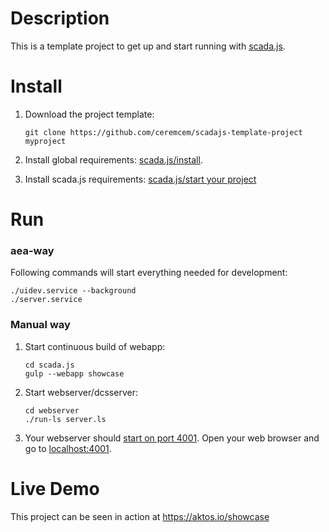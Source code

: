 # Description 

This is a template project to get up and start running with [scada.js](https://github.com/aktos-io/scada.js). 

# Install

1. Download the project template: 

       git clone https://github.com/ceremcem/scadajs-template-project myproject

2. Install global requirements: [scada.js/install](https://github.com/aktos-io/scada.js#install).

3. Install scada.js requirements: [scada.js/start your project](https://github.com/aktos-io/scada.js/blob/master/README.md#start-your-project) 
    
# Run 

### aea-way 

Following commands will start everything needed for development: 

    ./uidev.service --background
    ./server.service 

### Manual way 

1. Start continuous build of webapp: 
 
       cd scada.js
       gulp --webapp showcase 
       
2. Start webserver/dcsserver: 
  
       cd webserver
       ./run-ls server.ls 
       
3. Your webserver should [start on port 4001](./webserver/configuration.ls). Open your web browser and go to [localhost:4001](http://localhost:4001). 

# Live Demo 

This project can be seen in action at https://aktos.io/showcase
